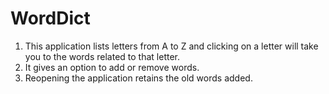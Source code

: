 # WordDict
1. This application lists letters from A to Z and clicking on a letter will take you to the words related to that letter.
2. It gives an option to add or remove words.
3. Reopening the application retains the old words added. 
